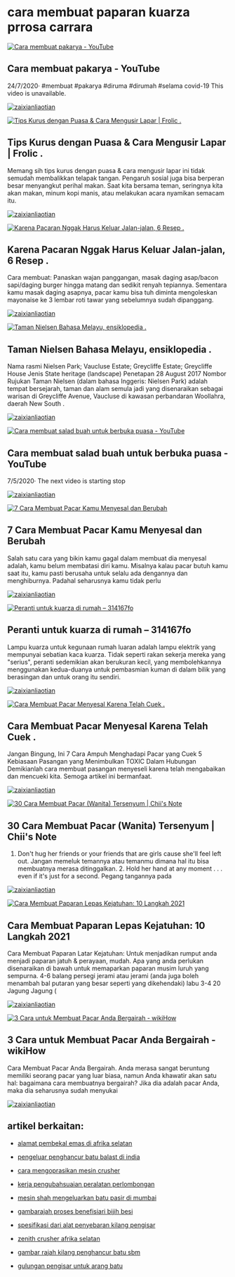 # cara membuat paparan kuarza prrosa carrara
<a href="https://mnn.zoosnet.net/LR/Chatpre.aspx?id=MNN94995150&p=https://topgrinding.com/" target="_blank">![Cara membuat pakarya - YouTube](https://github.com/technlg/images/blob/main/20.jpg)</a>
## Cara membuat pakarya - YouTube
24/7/2020· #membuat #pakarya #diruma #dirumah #selama covid-19 This video is unavailable.
<a href="https://mnn.zoosnet.net/LR/Chatpre.aspx?id=MNN94995150&p=https://topgrinding.com/" target="_blank"><img src="https://github.com/technlg/images/raw/main/chat11.jpg" alt="zaixianliaotian"/></a><a href="//whatsapp.shibangsoft.com/WhatsApp.php" ><img src="https://github.com/technlg/images/raw/main/chat11.png" alt=""></a>
<a href="https://mnn.zoosnet.net/LR/Chatpre.aspx?id=MNN94995150&p=https://topgrinding.com/" target="_blank">![Tips Kurus dengan Puasa & Cara Mengusir Lapar | Frolic .](https://github.com/technlg/images/blob/main/64.jpg)</a>
## Tips Kurus dengan Puasa & Cara Mengusir Lapar | Frolic .
Memang sih tips kurus dengan puasa & cara mengusir lapar ini tidak semudah membalikkan telapak tangan. Pengaruh sosial juga bisa berperan besar menyangkut perihal makan. Saat kita bersama teman, seringnya kita akan makan, minum kopi manis, atau melakukan acara nyamikan semacam itu.
<a href="https://mnn.zoosnet.net/LR/Chatpre.aspx?id=MNN94995150&p=https://topgrinding.com/" target="_blank"><img src="https://github.com/technlg/images/raw/main/chat11.jpg" alt="zaixianliaotian"/></a><a href="//whatsapp.shibangsoft.com/WhatsApp.php" ><img src="https://github.com/technlg/images/raw/main/chat11.png" alt=""></a>
<a href="https://mnn.zoosnet.net/LR/Chatpre.aspx?id=MNN94995150&p=https://topgrinding.com/" target="_blank">![Karena Pacaran Nggak Harus Keluar Jalan-jalan, 6 Resep .](https://github.com/technlg/images/blob/main/11.jpg)</a>
## Karena Pacaran Nggak Harus Keluar Jalan-jalan, 6 Resep .
Cara membuat: Panaskan wajan panggangan, masak daging asap/bacon sapi/daging burger hingga matang dan sedikit renyah tepiannya. Sementara kamu masak daging asapnya, pacar kamu bisa tuh diminta mengoleskan mayonaise ke 3 lembar roti tawar yang sebelumnya sudah dipanggang.
<a href="https://mnn.zoosnet.net/LR/Chatpre.aspx?id=MNN94995150&p=https://topgrinding.com/" target="_blank"><img src="https://github.com/technlg/images/raw/main/chat11.jpg" alt="zaixianliaotian"/></a><a href="//whatsapp.shibangsoft.com/WhatsApp.php" ><img src="https://github.com/technlg/images/raw/main/chat11.png" alt=""></a>
<a href="https://mnn.zoosnet.net/LR/Chatpre.aspx?id=MNN94995150&p=https://topgrinding.com/" target="_blank">![Taman Nielsen Bahasa Melayu, ensiklopedia .](https://github.com/technlg/images/blob/main/7.jpg)</a>
## Taman Nielsen Bahasa Melayu, ensiklopedia .
Nama rasmi Nielsen Park; Vaucluse Estate; Greycliffe Estate; Greycliffe House Jenis State heritage (landscape) Penetapan 28 August 2017 Nombor Rujukan Taman Nielsen (dalam bahasa Inggeris: Nielsen Park) adalah tempat bersejarah, taman dan alam semula jadi yang disenaraikan sebagai warisan di Greycliffe Avenue, Vaucluse di kawasan perbandaran Woollahra, daerah New South .
<a href="https://mnn.zoosnet.net/LR/Chatpre.aspx?id=MNN94995150&p=https://topgrinding.com/" target="_blank"><img src="https://github.com/technlg/images/raw/main/chat11.jpg" alt="zaixianliaotian"/></a><a href="//whatsapp.shibangsoft.com/WhatsApp.php" ><img src="https://github.com/technlg/images/raw/main/chat11.png" alt=""></a>
<a href="https://mnn.zoosnet.net/LR/Chatpre.aspx?id=MNN94995150&p=https://topgrinding.com/" target="_blank">![Cara membuat salad buah untuk berbuka puasa - YouTube](https://github.com/technlg/images/blob/main/50.jpg)</a>
## Cara membuat salad buah untuk berbuka puasa - YouTube
7/5/2020· The next video is starting stop
<a href="https://mnn.zoosnet.net/LR/Chatpre.aspx?id=MNN94995150&p=https://topgrinding.com/" target="_blank"><img src="https://github.com/technlg/images/raw/main/chat11.jpg" alt="zaixianliaotian"/></a><a href="//whatsapp.shibangsoft.com/WhatsApp.php" ><img src="https://github.com/technlg/images/raw/main/chat11.png" alt=""></a>
<a href="https://mnn.zoosnet.net/LR/Chatpre.aspx?id=MNN94995150&p=https://topgrinding.com/" target="_blank">![7 Cara Membuat Pacar Kamu Menyesal dan Berubah](https://github.com/technlg/images/blob/main/17.jpg)</a>
## 7 Cara Membuat Pacar Kamu Menyesal dan Berubah
Salah satu cara yang bikin kamu gagal dalam membuat dia menyesal adalah, kamu belum membatasi diri kamu. Misalnya kalau pacar butuh kamu saat itu, kamu pasti berusaha untuk selalu ada dengannya dan menghiburnya. Padahal seharusnya kamu tidak perlu 
<a href="https://mnn.zoosnet.net/LR/Chatpre.aspx?id=MNN94995150&p=https://topgrinding.com/" target="_blank"><img src="https://github.com/technlg/images/raw/main/chat11.jpg" alt="zaixianliaotian"/></a><a href="//whatsapp.shibangsoft.com/WhatsApp.php" ><img src="https://github.com/technlg/images/raw/main/chat11.png" alt=""></a>
<a href="https://mnn.zoosnet.net/LR/Chatpre.aspx?id=MNN94995150&p=https://topgrinding.com/" target="_blank">![Peranti untuk kuarza di rumah – 314167fo](https://github.com/technlg/images/blob/main/44.jpg)</a>
## Peranti untuk kuarza di rumah – 314167fo
Lampu kuarza untuk kegunaan rumah luaran adalah lampu elektrik yang mempunyai sebatian kaca kuarza. Tidak seperti rakan sekerja mereka yang "serius", peranti sedemikian akan berukuran kecil, yang membolehkannya menggunakan kedua-duanya untuk pembasmian kuman di dalam bilik yang berasingan dan untuk orang itu sendiri.
<a href="https://mnn.zoosnet.net/LR/Chatpre.aspx?id=MNN94995150&p=https://topgrinding.com/" target="_blank"><img src="https://github.com/technlg/images/raw/main/chat11.jpg" alt="zaixianliaotian"/></a><a href="//whatsapp.shibangsoft.com/WhatsApp.php" ><img src="https://github.com/technlg/images/raw/main/chat11.png" alt=""></a>
<a href="https://mnn.zoosnet.net/LR/Chatpre.aspx?id=MNN94995150&p=https://topgrinding.com/" target="_blank">![Cara Membuat Pacar Menyesal Karena Telah Cuek .](https://github.com/technlg/images/blob/main/64.jpg)</a>
## Cara Membuat Pacar Menyesal Karena Telah Cuek .
Jangan Bingung, Ini 7 Cara Ampuh Menghadapi Pacar yang Cuek 5 Kebiasaan Pasangan yang Menimbulkan TOXIC Dalam Hubungan Demikianlah cara membuat pasangan menyeseli karena telah mengabaikan dan mencueki kita. Semoga artikel ini bermanfaat.
<a href="https://mnn.zoosnet.net/LR/Chatpre.aspx?id=MNN94995150&p=https://topgrinding.com/" target="_blank"><img src="https://github.com/technlg/images/raw/main/chat11.jpg" alt="zaixianliaotian"/></a><a href="//whatsapp.shibangsoft.com/WhatsApp.php" ><img src="https://github.com/technlg/images/raw/main/chat11.png" alt=""></a>
<a href="https://mnn.zoosnet.net/LR/Chatpre.aspx?id=MNN94995150&p=https://topgrinding.com/" target="_blank">![30 Cara Membuat Pacar (Wanita) Tersenyum | Chii's Note](https://github.com/technlg/images/blob/main/25.jpg)</a>
## 30 Cara Membuat Pacar (Wanita) Tersenyum | Chii's Note
1. Don't hug her friends or your friends that are girls cause she'll feel left out. Jangan memeluk temannya atau temanmu dimana hal itu bisa membuatnya merasa ditinggalkan. 2. Hold her hand at any moment . . . even if it's just for a second. Pegang tangannya pada
<a href="https://mnn.zoosnet.net/LR/Chatpre.aspx?id=MNN94995150&p=https://topgrinding.com/" target="_blank"><img src="https://github.com/technlg/images/raw/main/chat11.jpg" alt="zaixianliaotian"/></a><a href="//whatsapp.shibangsoft.com/WhatsApp.php" ><img src="https://github.com/technlg/images/raw/main/chat11.png" alt=""></a>
<a href="https://mnn.zoosnet.net/LR/Chatpre.aspx?id=MNN94995150&p=https://topgrinding.com/" target="_blank">![Cara Membuat Paparan Lepas Kejatuhan: 10 Langkah 2021](https://github.com/technlg/images/blob/main/40.jpg)</a>
## Cara Membuat Paparan Lepas Kejatuhan: 10 Langkah 2021
Cara Membuat Paparan Latar Kejatuhan: Untuk menjadikan rumput anda menjadi paparan jatuh & perayaan, mudah. Apa yang anda perlukan disenaraikan di bawah untuk memaparkan paparan musim luruh yang sempurna. 4-6 balang persegi jerami atau jerami (anda juga boleh menambah bal putaran yang besar seperti yang dikehendaki) labu 3-4 20 Jagung Jagung (
<a href="https://mnn.zoosnet.net/LR/Chatpre.aspx?id=MNN94995150&p=https://topgrinding.com/" target="_blank"><img src="https://github.com/technlg/images/raw/main/chat11.jpg" alt="zaixianliaotian"/></a><a href="//whatsapp.shibangsoft.com/WhatsApp.php" ><img src="https://github.com/technlg/images/raw/main/chat11.png" alt=""></a>
<a href="https://mnn.zoosnet.net/LR/Chatpre.aspx?id=MNN94995150&p=https://topgrinding.com/" target="_blank">![3 Cara untuk Membuat Pacar Anda Bergairah - wikiHow](https://github.com/technlg/images/blob/main/27.jpg)</a>
## 3 Cara untuk Membuat Pacar Anda Bergairah - wikiHow
Cara Membuat Pacar Anda Bergairah. Anda merasa sangat beruntung memiliki seorang pacar yang luar biasa, namun Anda khawatir akan satu hal: bagaimana cara membuatnya bergairah? Jika dia adalah pacar Anda, maka dia seharusnya sudah menyukai
<a href="https://mnn.zoosnet.net/LR/Chatpre.aspx?id=MNN94995150&p=https://topgrinding.com/" target="_blank"><img src="https://github.com/technlg/images/raw/main/chat11.jpg" alt="zaixianliaotian"/></a><a href="//whatsapp.shibangsoft.com/WhatsApp.php" ><img src="https://github.com/technlg/images/raw/main/chat11.png" alt=""></a>
## artikel berkaitan:
* [alamat pembekal emas di afrika selatan](alamat%20pembekal%20emas%20di%20afrika%20selatan.md)
* [pengeluar penghancur batu balast di india](pengeluar%20penghancur%20batu%20balast%20di%20india.md)
* [cara mengoprasikan mesin crusher](cara%20mengoprasikan%20mesin%20crusher.md)
* [kerja pengubahsuaian peralatan perlombongan](kerja%20pengubahsuaian%20peralatan%20perlombongan.md)
* [mesin shah mengeluarkan batu pasir di mumbai](mesin%20shah%20mengeluarkan%20batu%20pasir%20di%20mumbai.md)
* [gambarajah proses benefisiari bijih besi](gambarajah%20proses%20benefisiari%20bijih%20besi.md)
* [spesifikasi dari alat penyebaran kilang pengisar](spesifikasi%20dari%20alat%20penyebaran%20kilang%20pengisar.md)
* [zenith crusher afrika selatan](zenith%20crusher%20afrika%20selatan.md)
* [gambar rajah kilang penghancur batu sbm](gambar%20rajah%20kilang%20penghancur%20batu%20sbm.md)
* [gulungan pengisar untuk arang batu](gulungan%20pengisar%20untuk%20arang%20batu.md)

